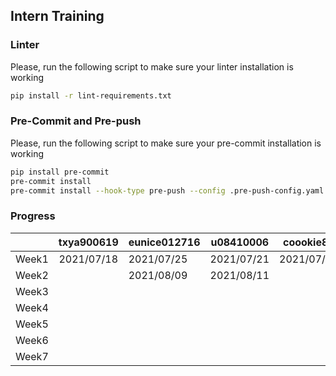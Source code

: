 ## Intern Training

### Linter

Please, run the following script to make sure your linter installation is working

```bash
pip install -r lint-requirements.txt
```

###  Pre-Commit and Pre-push

Please, run the following script to make sure your pre-commit installation is working

```bash
pip install pre-commit
pre-commit install
pre-commit install --hook-type pre-push --config .pre-push-config.yaml
```

### Progress

|  | txya900619 | eunice012716 | u08410006 | coookie89 |
|---|:-:|---|---|---|
| Week1 | 2021/07/18 | 2021/07/25 | 2021/07/21 | 2021/07/27 |
| Week2 |   | 2021/08/09 | 2021/08/11  |   |
| Week3 |   |   |   |   |
| Week4 |   |   |   |   |
| Week5 |   |   |   |   |
| Week6 |   |   |   |   |
| Week7 |   |   |   |   |
